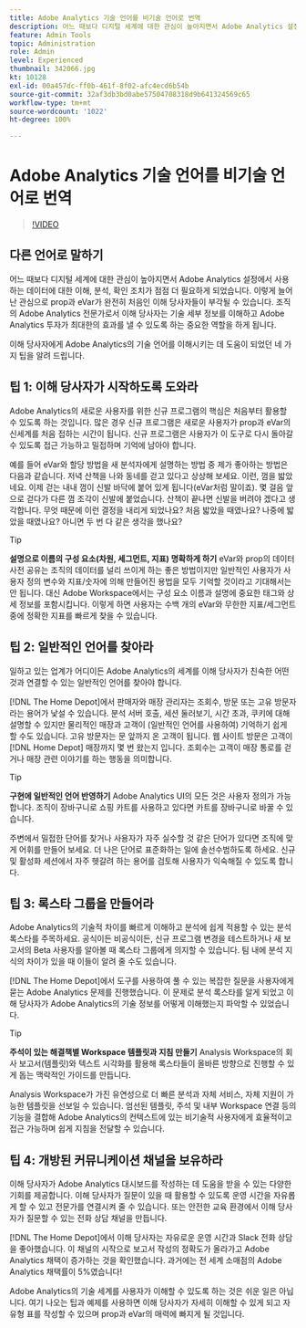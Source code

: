 ```yaml
---
title: Adobe Analytics 기술 언어를 비기술 언어로 번역
description: 어느 때보다 디지털 세계에 대한 관심이 높아지면서 Adobe Analytics 설정에서 사용하는 데이터에 대한 이해, 분석, 확인 조치가 점점 더 필요하게 되었습니다. 이렇게 늘어난 관심으로 prop과 eVar가 완전히 처음인 이해 당사자들이 부각될 수 있습니다. 조직의 Adobe Analytics 전문가로서 이해 당사자는 기술 세부 정보를 이해하고 Adobe Analytics 투자가 최대한의 효과를 낼 수 있도록 하는 중요한 역할을 하게 됩니다.
feature: Admin Tools
topic: Administration
role: Admin
level: Experienced
thumbnail: 342066.jpg
kt: 10128
exl-id: 00a457dc-ff0b-461f-8f02-afc4ecd6b54b
source-git-commit: 32af3db3bd0abe57504708318d9b641324569c65
workflow-type: tm+mt
source-wordcount: '1022'
ht-degree: 100%

---
```


# Adobe Analytics 기술 언어를 비기술 언어로 번역

>[!VIDEO](https://video.tv.adobe.com/v/345331/?quality=12&learn=on&captions=kor)

## 다른 언어로 말하기

어느 때보다 디지털 세계에 대한 관심이 높아지면서 Adobe Analytics 설정에서 사용하는 데이터에 대한 이해, 분석, 확인 조치가 점점 더 필요하게 되었습니다. 이렇게 늘어난 관심으로 prop과 eVar가 완전히 처음인 이해 당사자들이 부각될 수 있습니다. 조직의 Adobe Analytics 전문가로서 이해 당사자는 기술 세부 정보를 이해하고 Adobe Analytics 투자가 최대한의 효과를 낼 수 있도록 하는 중요한 역할을 하게 됩니다.

이해 당사자에게 Adobe Analytics의 기술 언어를 이해시키는 데 도움이 되었던 네 가지 팁을 알려 드립니다.

## 팁 1: 이해 당사자가 시작하도록 도와라

Adobe Analytics의 새로운 사용자를 위한 신규 프로그램의 핵심은 처음부터 활용할 수 있도록 하는 것입니다. 많은 경우 신규 프로그램은 새로운 사용자가 prop과 eVar의 신세계를 처음 접하는 시간이 됩니다. 신규 프로그램은 사용자가 이 도구로 다시 돌아갈 수 있도록 접근 가능하고 밀접하며 기억에 남아야 합니다.

예를 들어 eVar와 할당 방법을 새 분석자에게 설명하는 방법 중 제가 좋아하는 방법은 다음과 같습니다. 저녁 산책을 나와 동네를 걷고 있다고 상상해 보세요. 이런, 껌을 밟았네요. 이제 걷는 내내 껌이 신발 바닥에 붙어 있게 됩니다(eVar처럼 말이죠). 몇 걸음 앞으로 걷다가 다른 껌 조각이 신발에 붙었습니다. 산책이 끝나면 신발을 버려야 겠다고 생각합니다. 무엇 때문에 이런 결정을 내리게 되었나요? 처음 밟았을 때였나요? 나중에 밟았을 때였나요? 아니면 두 번 다 같은 생각을 했나요?

>[!TIP]
>
>**설명으로 이름의 구성 요소(차원, 세그먼트, 지표) 명확하게 하기**
>eVar와 prop의 데이터 사전 공유는 조직의 데이터를 널리 쓰이게 하는 좋은 방법이지만 일반적인 사용자가 사용자 정의 변수와 지표/숫자에 의해 만들어진 용법을 모두 기억할 것이라고 기대해서는 안 됩니다. 대신 Adobe Workspace에서는 구성 요소 이름과 설명에 중요한 태그와 상세 정보를 포함시킵니다. 이렇게 하면 사용자는 수백 개의 eVar와 무한한 지표/세그먼트 중에 정확한 지표를 빠르게 찾을 수 있습니다.

## 팁 2: 일반적인 언어를 찾아라

일하고 있는 업계가 어디이든 Adobe Analytics의 세계를 이해 당사자가 친숙한 어떤 것과 연결할 수 있는 일반적인 언어를 찾아야 합니다.

[!DNL The Home Depot]에서 판매자와 매장 관리자는 조회수, 방문 또는 고유 방문자라는 용어가 낯설 수 있습니다. 분석 서버 호출, 세션 둘러보기, 시간 초과, 쿠키에 대해 설명할 수 있지만 물리적인 매장과 고객이 (일반적인 언어를 사용하여) 기억하기 쉽게 할 수도 있습니다. 고유 방문자는 문 앞까지 온 고객이 됩니다. 웹 사이트 방문은 고객이 [!DNL Home Depot] 매장까지 몇 번 왔는지 입니다. 조회수는 고객이 매장 통로를 걷거나 매장 관련 이야기를 하는 행동을 의미합니다.

>[!TIP]
>
>**구현에 일반적인 언어 반영하기**
>Adobe Analytics UI의 모든 것은 사용자 정의가 가능합니다. 조직이 장바구니로 쇼핑 카트를 사용하고 있다면 카트를 장바구니로 바꿀 수 있습니다.
>
>주변에서 밀접한 단어를 찾거나 사용자가 자주 실수할 것 같은 단어가 있다면 조직에 맞게 어휘를 만들어 보세요. 더 나은 단어로 표준화하는 일에 솔선수범하도록 하세요. 신규 및 활성화 세션에서 자주 헷갈려 하는 용어를 검토해 사용자가 익숙해질 수 있도록 합니다.

## 팁 3: 록스타 그룹을 만들어라

Adobe Analytics의 기술적 차이를 빠르게 이해하고 분석에 쉽게 적용할 수 있는 분석 록스타를 주목하세요. 공식이든 비공식이든, 신규 프로그램 변경을 테스트하거나 새 보고서의 Beta 사용자를 알아볼 때 록스타 그룹에게 의지할 수 있습니다. 팀 내에 분석 지식의 차이가 있을 때 이들이 알려 줄 수도 있습니다.

[!DNL The Home Depot]에서 도구를 사용하여 풀 수 있는 복잡한 질문을 사용자에게 묻는 Adobe Analytics 문제를 진행했습니다. 이 문제로 분석 록스타를 알게 되었고 이해 당사자가 Adobe Analytics의 기술 정보를 어떻게 이해했는지 파악할 수 있었습니다.

>[!TIP]
>
>**주석이 있는 해결책별 Workspace 템플릿과 지침 만들기**
>Analysis Workspace의 회사 보고서(템플릿)와 텍스트 시각화를 활용해 록스타들이 올바른 방향으로 진행할 수 있게 돕는 맥락적인 가이드를 만듭니다.
>
>Analysis Workspace가 가진 유연성으로 더 빠른 분석과 자체 서비스, 자체 지원이 가능한 템플릿을 선보일 수 있습니다. 엄선된 템플릿, 주석 및 내부 Workspace 연결 등의 기능을 결합해 Adobe Analytics의 컨텍스트에 있는 비기술적 사용자에게 효율적이고 접근 가능하며 쉽게 지침을 전달할 수 있습니다.

## 팁 4: 개방된 커뮤니케이션 채널을 보유하라

이해 당사자가 Adobe Analytics 대시보드를 작성하는 데 도움을 받을 수 있는 다양한 기회를 제공합니다. 이해 당사자가 질문이 있을 때 활용할 수 있도록 운영 시간을 자유롭게 할 수 있고 전문가를 연결시켜 줄 수 있습니다. 또는 안전한 교육 환경에서 이해 당사자가 질문할 수 있는 전화 상담 채널을 만듭니다.

[!DNL The Home Depot]에서 이해 당사자는 자유로운 운영 시간과 Slack 전화 상담을 좋아했습니다. 이 채널의 시작으로 보고서 작성의 정확도가 올라가고 Adobe Analytics 채택이 증가하는 것을 확인했습니다. 과거에는 전 세계 소매점의 Adobe Analytics 채택률이 5%였습니다!

Adobe Analytics의 기술 세계를 사용자가 이해할 수 있도록 하는 것은 쉬운 일은 아닙니다. 여기 나오는 팁과 예제를 사용하면 이해 당사자가 자세히 이해할 수 있게 되고 자유형 표를 작성할 수 있으며 prop과 eVar의 매력에 빠지게 될 것입니다.
